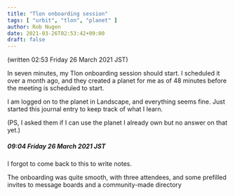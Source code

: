 ```yaml
---
title: "Tlon onboarding session"
tags: [ "urbit", "tlon", "planet" ]
author: Rob Nugen
date: 2021-03-26T02:53:42+09:00
draft: false
---
```


(written 02:53 Friday 26 March 2021 JST)

In seven minutes, my Tlon onboarding session should start.  I
scheduled it over a month ago, and they created a planet for me as of
48 minutes before the meeting is scheduled to start.

I am logged on to the planet in Landscape, and everything seems fine.
Just started this journal entry to keep track of what I learn.

(PS, I asked them if I can use the planet I already own but no answer
on that yet.)

##### 09:04 Friday 26 March 2021 JST

I forgot to come back to this to write notes.

The onboarding was quite smooth, with three attendees, and some
prefilled invites to message boards and a community-made directory
